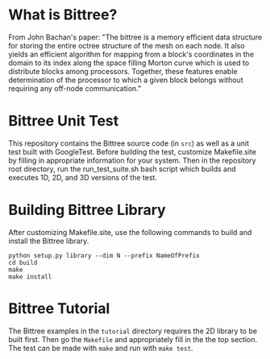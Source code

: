 # What is Bittree?
From John Bachan's paper: "The bittree is a memory efficient data structure for storing the entire octree structure of the mesh on each node. It also yields an efficient algorithm for mapping from a block's coordinates in the domain to its index along the space filling Morton curve which is used to distribute blocks among processors. Together, these features enable determination of the processor to which a given block belongs without requiring any off-node communication."

# Bittree Unit Test
This repository contains the Bittree source code (in `src`) as well as a unit test built with GoogleTest. Before building the test, customize Makefile.site by filling in appropriate information for your system. Then in the repository root directory, run the run\_test\_suite.sh bash script which builds and executes 1D, 2D, and 3D versions of the test.

# Building Bittree Library
After customizing Makefile.site, use the following commands to build and install the Bittree library.

```
python setup.py library --dim N --prefix NameOfPrefix
cd build
make
make install
```

# Bittree Tutorial

The Bittree examples in the `tutorial` directory requires the 2D library to be built first. Then go the `Makefile` and appropriately fill in the the top section. The test can be made with `make` and run with `make test`.
